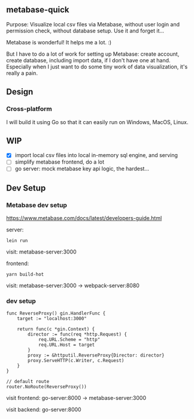 
## metabase-quick

Purpose: Visualize local csv files via Metabase, without user login and permission check, without database setup.
Use it and forget it...

Metabase is wonderful! It helps me a lot. :) 

But I have to do a lot of work for setting up Metabase: create account, create database, including import data, if I don't have one at hand. Especially when I just want to do some tiny work of data visualization, it's really a pain.

## Design

### Cross-platform

I will build it using Go so that it can easily run on Windows, MacOS, Linux.

## WIP

- [x] import local csv files into local in-memory sql engine, and serving
- [ ] simplify metabase frontend, do a lot
- [ ] go server: mock metabase key api logic, the hardest... 

## Dev Setup

### Metabase dev setup

https://www.metabase.com/docs/latest/developers-guide.html

server:

```
lein run
```

visit:
metabase-server:3000

frontend:

```
yarn build-hot
```

visit:
metabase-server:3000 -> webpack-server:8080

### dev setup

```
func ReverseProxy() gin.HandlerFunc {
	target := "localhost:3000"

	return func(c *gin.Context) {
		director := func(req *http.Request) {
			req.URL.Scheme = "http"
			req.URL.Host = target
		}
		proxy := &httputil.ReverseProxy{Director: director}
		proxy.ServeHTTP(c.Writer, c.Request)
	}
}

// default route
router.NoRoute(ReverseProxy())
```

visit frontend:
go-server:8000 -> metabase-server:3000 

visit backend:
go-server:8000
